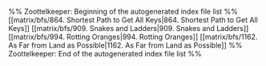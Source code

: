 %% Zoottelkeeper: Beginning of the autogenerated index file list  %%
 [[matrix/bfs/864. Shortest Path to Get All Keys|864. Shortest Path to Get All Keys]]
 [[matrix/bfs/909. Snakes and Ladders|909. Snakes and Ladders]]
 [[matrix/bfs/994. Rotting Oranges|994. Rotting Oranges]]
 [[matrix/bfs/1162. As Far from Land as Possible|1162. As Far from Land as Possible]]
%% Zoottelkeeper: End of the autogenerated index file list  %%
